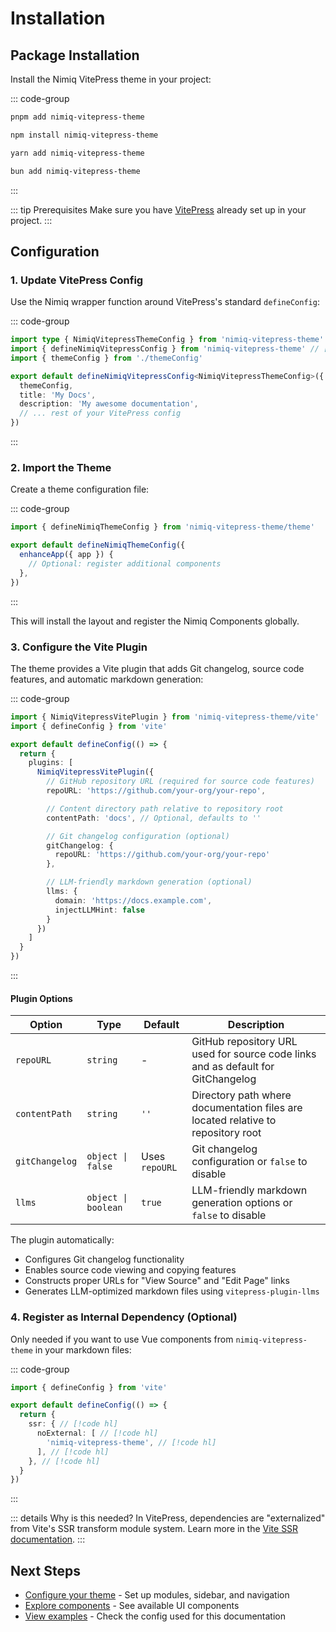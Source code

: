# Installation

## Package Installation

Install the Nimiq VitePress theme in your project:

::: code-group

```bash [pnpm]
pnpm add nimiq-vitepress-theme
```

```bash [npm]
npm install nimiq-vitepress-theme
```

```bash [yarn]
yarn add nimiq-vitepress-theme
```

```bash [bun]
bun add nimiq-vitepress-theme
```

:::

::: tip Prerequisites
Make sure you have [VitePress](https://vitepress.dev/guide/getting-started) already set up in your project.
:::

## Configuration

### 1. Update VitePress Config

Use the Nimiq wrapper function around VitePress's standard `defineConfig`:

::: code-group

```ts [.vitepress/config.ts]
import type { NimiqVitepressThemeConfig } from 'nimiq-vitepress-theme'
import { defineNimiqVitepressConfig } from 'nimiq-vitepress-theme' // [!code hl]
import { themeConfig } from './themeConfig'

export default defineNimiqVitepressConfig<NimiqVitepressThemeConfig>({ // [!code hl]
  themeConfig,
  title: 'My Docs',
  description: 'My awesome documentation',
  // ... rest of your VitePress config
})
```

:::

### 2. Import the Theme

Create a theme configuration file:

::: code-group

```ts [.vitepress/theme/index.ts]
import { defineNimiqThemeConfig } from 'nimiq-vitepress-theme/theme'

export default defineNimiqThemeConfig({
  enhanceApp({ app }) {
    // Optional: register additional components
  },
})
```

:::

This will install the layout and register the Nimiq Components globally.

### 3. Configure the Vite Plugin

The theme provides a Vite plugin that adds Git changelog, source code features, and automatic markdown generation:

::: code-group

```ts [vite.config.ts]
import { NimiqVitepressVitePlugin } from 'nimiq-vitepress-theme/vite'
import { defineConfig } from 'vite'

export default defineConfig(() => {
  return {
    plugins: [
      NimiqVitepressVitePlugin({
        // GitHub repository URL (required for source code features)
        repoURL: 'https://github.com/your-org/your-repo',

        // Content directory path relative to repository root
        contentPath: 'docs', // Optional, defaults to ''

        // Git changelog configuration (optional)
        gitChangelog: {
          repoURL: 'https://github.com/your-org/your-repo'
        },

        // LLM-friendly markdown generation (optional)
        llms: {
          domain: 'https://docs.example.com',
          injectLLMHint: false
        }
      })
    ]
  }
})
```

:::

#### Plugin Options

| Option         | Type                | Default        | Description                                                                      |
| -------------- | ------------------- | -------------- | -------------------------------------------------------------------------------- |
| `repoURL`      | `string`            | -              | GitHub repository URL used for source code links and as default for GitChangelog |
| `contentPath`  | `string`            | `''`           | Directory path where documentation files are located relative to repository root |
| `gitChangelog` | `object \| false`   | Uses `repoURL` | Git changelog configuration or `false` to disable                                |
| `llms`         | `object \| boolean` | `true`         | LLM-friendly markdown generation options or `false` to disable                   |

The plugin automatically:

- Configures Git changelog functionality
- Enables source code viewing and copying features
- Constructs proper URLs for "View Source" and "Edit Page" links
- Generates LLM-optimized markdown files using `vitepress-plugin-llms`

### 4. Register as Internal Dependency (Optional)

Only needed if you want to use Vue components from `nimiq-vitepress-theme` in your markdown files:

::: code-group

```ts [vite.config.ts]
import { defineConfig } from 'vite'

export default defineConfig(() => {
  return {
    ssr: { // [!code hl]
      noExternal: [ // [!code hl]
        'nimiq-vitepress-theme', // [!code hl]
      ], // [!code hl]
    }, // [!code hl]
  }
})
```

:::

::: details Why is this needed?
In VitePress, dependencies are "externalized" from Vite's SSR transform module system. Learn more in the [Vite SSR documentation](https://vite.dev/guide/ssr.html#ssr-externals).
:::

## Next Steps

- [Configure your theme](/vitepress-theme/getting-started/configuration) - Set up modules, sidebar, and navigation
- [Explore components](/vitepress-theme/components/card) - See available UI components
- [View examples](https://github.com/onmax/nimiq-ui/tree/main/docs/.vitepress/config.ts) - Check the config used for this documentation
